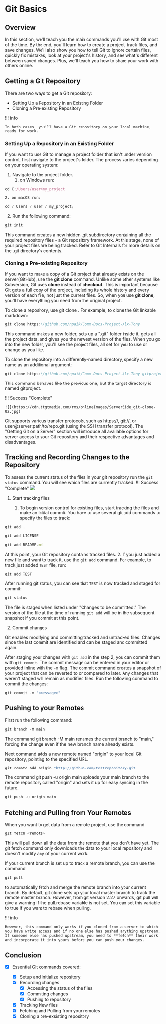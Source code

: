 # Git Basics

## Overview

In this section, we'll teach you the main commands you'll use with Git most of the time. By the end, you'll learn how to create a project, track files, and save changes. We'll also show you how to tell Git to ignore certain files, quickly fix mistakes, look at your project's history, and see what's different between saved changes. Plus, we'll teach you how to share your work with others online.

## Getting a Git Repository

There are two ways to get a Git repository:

- Setting Up a Repository in an Existing Folder
- Cloning a Pre-existing Repository

!!! info

    In both cases, you'll have a Git repository on your local machine, ready for work.

### Setting Up a Repository in an Existing Folder

If you want to use Git to manage a project folder that isn't under version control, first navigate to the project's folder. The process varies depending on your operating system:

1. Navigate to the project folder.
    1. on Windows run:
```js
cd C:/Users/user/my_project
```
    2. on macOS run:
```js
cd / Users / user / my_project;
```
2. Run the following command:
  ```js
  git init
  ```
This command creates a new hidden .git subdirectory containing all the required repository files - a Git repository framework. At this stage, none of your project files are being tracked. Refer to Git Internals for more details on the .git directory's contents.

### Cloning a Pre-existing Repository

If you want to make a copy of a Git project that already exists on the server(GitHub), use the **git clone** command. Unlike some other systems like Subversion, Git uses **clone** instead of **checkout**. This is important because Git gets a full copy of the project, including its whole history and every version of each file, not just the current files. So, when you use **git clone**, you'll have everything you need from the original project.

To clone a repository, use git clone <url>. For example, to clone the Git linkable markdown:

```js
git clone https://github.com/npaik/Comm-Docs-Project-Alx-Tony
```

This command makes a new folder, sets up a ".git" folder inside it, gets all the project data, and gives you the newest version of the files. When you go into the new folder, you'll see the project files, all set for you to use or change as you like.

To clone the repository into a differently-named directory, specify a new name as an additional argument:

```js
git clone https://github.com/npaik/Comm-Docs-Project-Alx-Tony gitproject
```

This command behaves like the previous one, but the target directory is named gitproject.

!!! Success "Complete"

    ![](https://cdn.ttgtmedia.com/rms/onlineImages/ServerSide_git-clone-02.jpg)

Git supports various transfer protocols, such as https://, git://, or user@server:path/to/repo.git (using the SSH transfer protocol). The "Getting Git on a Server" section will introduce all available options for server access to your Git repository and their respective advantages and disadvantages.

## Tracking and Recording Changes to the Repository

To assess the current status of the files in your git repository run the `git status` command. You will see which files are currently tracked.
!!! Success "Complete"
        ![](https://static.javatpoint.com/tutorial/git/images/git-status2.png)

1. Start tracking files

    1. To begin version control for existing files, start tracking the files and make an initial commit. You have to use several git add commands to specify the files to track:
```js
git add .
```
```js
git add LICENSE
```
```js
git add README.md
```
At this point, your Git repository contains tracked files.
    2. If you just added a new file and want to track it, use the `git add` command. For example, to track just added `TEST` file, run:
```js
git add TEST
```
After running git status, you can see that `TEST` is now tracked and staged for commit:
```js
git status
```
The file is staged when listed under "Changes to be committed." The version of the file at the time of running `git add` will be in the subsequent snapshot if you commit at this point.
    
2. Commit changes

Git enables modifying and committing tracked and untracked files. Changes since the last commit are identified and can be staged and committed again.

After staging your changes with `git add` in the step 2, you can commit them with `git commit`.
The commit message can be entered in your editor or provided inline with the `-m` flag. The commit command creates a snapshot of your project that can be reverted to or compared to later. Any changes that weren't staged will remain as modified files. Run the following command to commit the changes:

```js
git commit -m "<message>"
```
## Pushing to your Remotes
First run the following command:
```js
git branch -M main
```
The command git branch -M main renames the current branch to "main," forcing the change even if the new branch name already exists.

Next command adds a new remote named "origin" to your local Git repository, pointing to the specified URL.
```js
git remote add origin "http://github.com/testrepository.git
```

The command git push -u origin main uploads your main branch to the remote repository called "origin" and sets it up for easy syncing in the future.
```js
git push -u origin main
```

## Fetching and Pulling from Your Remotes

When you want to get data from a remote project, use the command

```js
git fetch <remote>
```

This will pull down all the data from the remote that you don't have yet. The git fetch command only downloads the data to your local repository and doesn't modify any of your current work.

If your current branch is set up to track a remote branch, you can use the command

```js
git pull
```

to automatically fetch and merge the remote branch into your current branch. By default, git clone sets up your local master branch to track the remote master branch. However, from git version 2.27 onwards, git pull will give a warning if the pull.rebase variable is not set. You can set this variable to true if you want to rebase when pulling.

!!! info

    However, this command only works if you cloned from a server to which you have write access and if no one else has pushed anything upstream. If someone else has pushed upstream, you need to **fetch** their work and incorporate it into yours before you can push your changes.

## Conclusion

- [x] Essential Git commands covered:

  - [x] Setup and initialize repository
  - [x] Recording changes
    - [x] Accessing the status of the files
    - [x] Commiting changes
    - [x] Pushing to repository
  - [x] Tracking New files
  - [x] Fetching and Pulling from your remotes
  - [x] Cloning a pre-exsisting repository